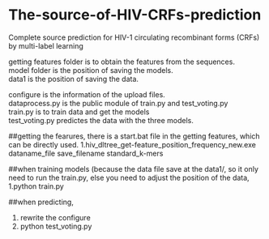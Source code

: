 # The-source-of-HIV-CRFs-prediction
Complete source prediction for HIV-1 circulating recombinant forms (CRFs) by multi-label learning

getting features folder is  to obtain the features from the sequences.\
model folder is the position of saving the models.\
data1 is the position of saving the data.

configure is the information of the upload files.\
dataprocess.py is the public module of train.py and test_voting.py \
train.py is to train data and get the models\
test_voting.py predictes the data with the three models.

##getting the fearures, there is a start.bat file in the getting features, which can be directly used.
1.hiv_dltree_get-feature_position_frequency_new.exe dataname_file save_filename standard_k-mers

##when training models (because the data file save at the data1/, so it only need to run the train.py, else you need to adjust the position of the data,
1.python train.py

##when predicting,
1. rewrite the configure 
2. python test_voting.py
